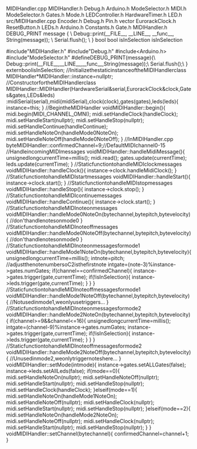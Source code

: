 MIDIHandler.cpp MIDIHandler.h Debug.h Arduino.h ModeSelector.h MIDI.h
ModeSelector.h Gates.h Mode.h LEDController.h HardwareTimer.h LED.h
src/MIDIHandler.cpp Encoder.h Debug.h Pin.h vector EurorackClock.h
ResetButton.h LEDs.h Arduino.h Constants.h Gate.h MIDIHandler.h
DEBUG\_PRINT message { \\ Debug::print(\_\_FILE\_\_, \_\_LINE\_\_,
\_\_func\_\_, String(message)); \\ Serial.flush(); \\ } bool bool
isInSelection isInSelection

\#include\"MIDIHandler.h\" \#include\"Debug.h\" \#include\<Arduino.h\>
\#include\"ModeSelector.h\" \#defineDEBUG\_PRINT(message){\\
Debug::print(\_\_FILE\_\_,\_\_LINE\_\_,\_\_func\_\_,String(message));\\
Serial.flush();\\ } externboolisInSelection;
//InitializethestaticinstanceoftheMIDIHandlerclass
MIDIHandler\*MIDIHandler::instance=nullptr;
//ConstructorfortheMIDIHandlerclass
MIDIHandler::MIDIHandler(HardwareSerial&serial,EurorackClock&clock,Gates&gates,LEDs&leds)
:midiSerial(serial),midi(midiSerial),clock(clock),gates(gates),leds(leds){
instance=this; } //BegintheMIDIHandler voidMIDIHandler::begin(){
midi.begin(MIDI\_CHANNEL\_OMNI); midi.setHandleClock(handleClock);
midi.setHandleStart(nullptr); midi.setHandleStop(nullptr);
midi.setHandleContinue(handleContinue);
midi.setHandleNoteOn(handleMode0NoteOn);
midi.setHandleNoteOff(handleMode0NoteOff); } //InMIDIHandler.cpp
byteMIDIHandler::confirmedChannel=9;//DefaultMIDIchannel0-15
//HandleincomingMIDImessages voidMIDIHandler::handleMidiMessage(){
unsignedlongcurrentTime=millis(); midi.read();
gates.update(currentTime); leds.update(currentTime); }
//StaticfunctiontohandleMIDIclockmessages
voidMIDIHandler::handleClock(){ instance-\>clock.handleMidiClock(); }
//StaticfunctiontohandleMIDIstartmessages
voidMIDIHandler::handleStart(){ instance-\>clock.start(); }
//StaticfunctiontohandleMIDIstopmessages voidMIDIHandler::handleStop(){
instance-\>clock.stop(); } //StaticfunctiontohandleMIDIcontinuemessages
voidMIDIHandler::handleContinue(){ instance-\>clock.start(); }
//StaticfunctiontohandleMIDInoteonmessages
voidMIDIHandler::handleMode0NoteOn(bytechannel,bytepitch,bytevelocity){
//don\'thandlenotesonmode0 } //StaticfunctiontohandleMIDInoteoffmessages
voidMIDIHandler::handleMode0NoteOff(bytechannel,bytepitch,bytevelocity){
//don\'thandlenotesonmode0 }
//StaticfunctiontohandleMIDInoteonmessagesformode1
voidMIDIHandler::handleMode1NoteOn(bytechannel,bytepitch,bytevelocity){
unsignedlongcurrentTime=millis(); intnote=pitch;
//adjustthenotenumbersoC2isthefirstnote
intgate=(note-3)%instance-\>gates.numGates;
if(channel==confirmedChannel){
instance-\>gates.trigger(gate,currentTime); if(!isInSelection){
instance-\>leds.trigger(gate,currentTime); } } }
//StaticfunctiontohandleMIDInoteoffmessagesformode1
voidMIDIHandler::handleMode1NoteOff(bytechannel,bytepitch,bytevelocity){
//Notusedinmode1,weonlyusetriggers\... }
//StaticfunctiontohandleMIDInoteonmessagesformode2
voidMIDIHandler::handleMode2NoteOn(bytechannel,bytepitch,bytevelocity){
if(channel\>=9&&channel\<=16){ unsignedlongcurrentTime=millis();
intgate=(channel-9)%instance-\>gates.numGates;
instance-\>gates.trigger(gate,currentTime); if(!isInSelection){
instance-\>leds.trigger(gate,currentTime); } } }
//StaticfunctiontohandleMIDInoteoffmessagesformode2
voidMIDIHandler::handleMode2NoteOff(bytechannel,bytepitch,bytevelocity){
//Unusedinmode2,weonlytriggernoteshere\... }
voidMIDIHandler::setMode(intmode){ instance-\>gates.setALLGates(false);
instance-\>leds.setAllLeds(false); if(mode==0){
midi.setHandleNoteOn(nullptr); midi.setHandleNoteOff(nullptr);
midi.setHandleStart(nullptr); midi.setHandleStop(nullptr);
midi.setHandleClock(handleClock); }elseif(mode==1){
midi.setHandleNoteOn(handleMode1NoteOn); midi.setHandleNoteOff(nullptr);
midi.setHandleClock(nullptr); midi.setHandleStart(nullptr);
midi.setHandleStop(nullptr); }elseif(mode==2){
midi.setHandleNoteOn(handleMode2NoteOn); midi.setHandleNoteOff(nullptr);
midi.setHandleClock(nullptr); midi.setHandleStart(nullptr);
midi.setHandleStop(nullptr); } }
voidMIDIHandler::setChannel(bytechannel){ confirmedChannel=channel+1; }

